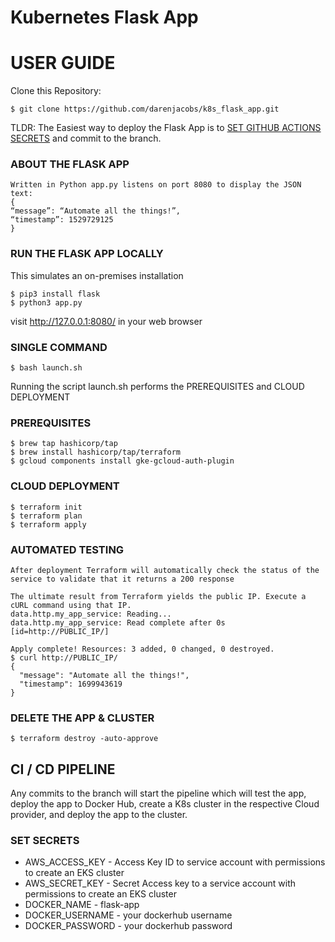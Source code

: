 # Kubernetes Flask App


# USER GUIDE

Clone this Repository:
```console
$ git clone https://github.com/darenjacobs/k8s_flask_app.git
```

TLDR:
The Easiest way to deploy the Flask App is to [SET GITHUB ACTIONS SECRETS](#set-secrets) and commit to the branch.



### ABOUT THE FLASK APP
```
Written in Python app.py listens on port 8080 to display the JSON text:
{
“message”: “Automate all the things!”,
“timestamp”: 1529729125
}
```

### RUN THE FLASK APP LOCALLY
This simulates an on-premises installation
```console
$ pip3 install flask
$ python3 app.py
```
visit http://127.0.0.1:8080/ in your web browser


### SINGLE COMMAND
```console
$ bash launch.sh
```

Running the script launch.sh performs the PREREQUISITES and CLOUD DEPLOYMENT



### PREREQUISITES
```console
$ brew tap hashicorp/tap
$ brew install hashicorp/tap/terraform
$ gcloud components install gke-gcloud-auth-plugin
```

### CLOUD DEPLOYMENT

```console
$ terraform init
$ terraform plan
$ terraform apply
```

### AUTOMATED TESTING
```
After deployment Terraform will automatically check the status of the service to validate that it returns a 200 response

The ultimate result from Terraform yields the public IP. Execute a cURL command using that IP.
data.http.my_app_service: Reading...
data.http.my_app_service: Read complete after 0s [id=http://PUBLIC_IP/]

Apply complete! Resources: 3 added, 0 changed, 0 destroyed.
$ curl http://PUBLIC_IP/
{
  "message": "Automate all the things!",
  "timestamp": 1699943619
}
```


### DELETE THE APP & CLUSTER
```console
$ terraform destroy -auto-approve
```

## CI / CD PIPELINE
Any commits to the branch will start the pipeline which will test the app, deploy the app to Docker Hub, create a K8s cluster in the respective Cloud provider, and deploy the app to the cluster.


### SET SECRETS
 - AWS_ACCESS_KEY - Access Key ID to service account with permissions to create an EKS cluster
 - AWS_SECRET_KEY - Secret Access key to a service account with permissions to create an EKS  cluster
- DOCKER_NAME - flask-app
- DOCKER_USERNAME - your dockerhub username
- DOCKER_PASSWORD - your dockerhub password
